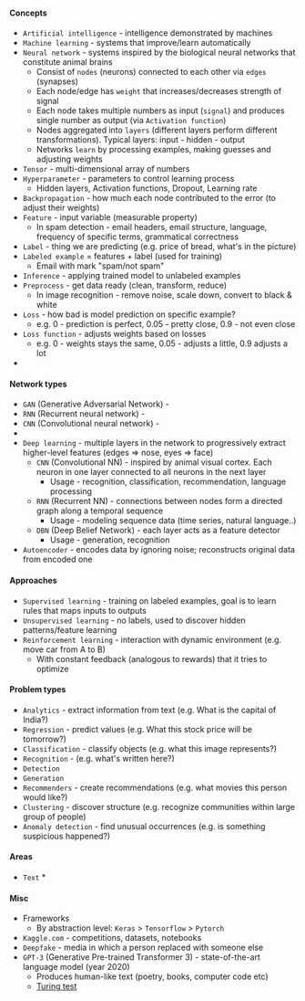 #### Concepts
* `Artificial intelligence` -  intelligence demonstrated by machines
* `Machine learning` - systems that improve/learn automatically
* `Neural network` - systems inspired by the biological neural networks that constitute animal brains
    * Consist of `nodes` (neurons) connected to each other via `edges` (synapses) 
    * Each node/edge has `weight` that increases/decreases strength of signal
    * Each node takes multiple numbers as input (`signal`) and produces single number as output (via `Activation function`)
    * Nodes aggregated into `layers` (different layers perform different transformations). Typical layers: input - hidden - output
    * Networks `learn` by processing examples, making guesses and adjusting weights
* `Tensor` - multi-dimensional array of numbers
* `Hyperparameter` - parameters to control learning process 
    * Hidden layers, Activation functions, Dropout, Learning rate
* `Backpropagation` - how much each node contributed to the error (to adjust their weights)
* `Feature` - input variable (measurable property)
    * In spam detection - email headers, email structure, language, frequency of specific terms, grammatical correctness
* `Label` - thing we are predicting (e.g. price of bread, what's in the picture)
* `Labeled example` = features + label (used for training)
    * Email with mark "spam/not spam"
* `Inference` - applying trained model to unlabeled examples  
* `Preprocess` - get data ready (clean, transform, reduce)
    * In image recognition - remove noise, scale down, convert to black & white
* `Loss` - how bad is model prediction on specific example?
    * e.g. 0 - prediction is perfect, 0.05 - pretty close, 0.9 - not even close
* `Loss function` - adjusts weights based on losses
    * e.g. 0 - weights stays the same, 0.05 - adjusts a little, 0.9 adjusts a lot
* 

#### Network types
* `GAN` (Generative Adversarial Network) - 
* `RNN` (Recurrent neural network) - 
* `CNN` (Convolutional neural network) - 
* 
* `Deep learning` - multiple layers in the network to progressively extract higher-level features (edges => nose, eyes => face)
    * `CNN` (Convolutional NN) - inspired by animal visual cortex. Each neuron in one layer connected to all neurons in the next layer
        * Usage - recognition, classification, recommendation, language processing
    * `RNN` (Recurrent  NN) - connections between nodes form a directed graph along a temporal sequence
        * Usage - modeling sequence data (time series, natural language..)
    * `DBN` (Deep Belief Network) - each layer acts as a feature detector
        * Usage - generation, recognition
* `Autoencoder` - encodes data by ignoring noise; reconstructs original data from encoded one

#### Approaches
* `Supervised learning` - training on labeled examples, goal is to learn rules that maps inputs to outputs
* `Unsupervised learning` - no labels, used to discover hidden patterns/feature learning
* `Reinforcement learning` - interaction with dynamic environment (e.g. move car from A to B)
    * With constant feedback (analogous to rewards) that it tries to optimize

#### Problem types
* `Analytics` - extract information from text (e.g. What is the capital of India?)
* `Regression` - predict values (e.g. What this stock price will be tomorrow?)
* `Classification` - classify objects (e.g. what this image represents?)
* `Recognition` - (e.g. what's written here?)
* `Detection`
* `Generation`
* `Recommenders` - create recommendations (e.g. what movies this person would like?)
* `Clustering` - discover structure (e.g. recognize communities within large group of people)
* `Anomaly detection` - find unusual occurrences (e.g. is something suspicious happened?)

#### Areas
* `Text`
    * 
        
#### Misc
* Frameworks
    * By abstraction level: `Keras` > `Tensorflow` > `Pytorch`
* `Kaggle.com` - competitions, datasets, notebooks
* `Deepfake` - media in which a person replaced with someone else
* `GPT-3` (Generative Pre-trained Transformer 3) - state-of-the-art language model (year 2020)
    * Produces human-like text (poetry, books, computer code etc)
    * [Turing test](https://lacker.io/ai/2020/07/06/giving-gpt-3-a-turing-test.html)
